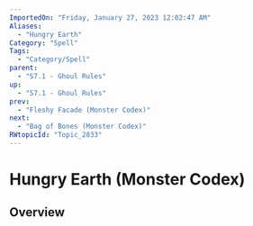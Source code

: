 ```yaml
---
ImportedOn: "Friday, January 27, 2023 12:02:47 AM"
Aliases:
  - "Hungry Earth"
Category: "Spell"
Tags:
  - "Category/Spell"
parent:
  - "S7.1 - Ghoul Rules"
up:
  - "S7.1 - Ghoul Rules"
prev:
  - "Fleshy Facade (Monster Codex)"
next:
  - "Bag of Bones (Monster Codex)"
RWtopicId: "Topic_2833"
---
```

# Hungry Earth (Monster Codex)
## Overview
